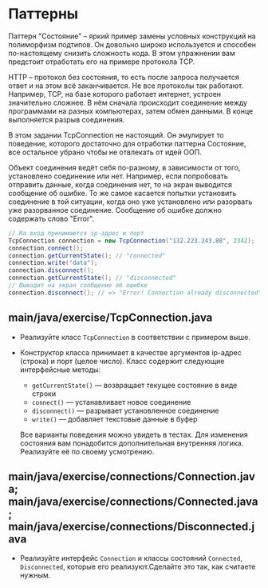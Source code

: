 # Паттерны

Паттерн "Состояние" – яркий пример замены условных конструкций на полиморфизм подтипов. 
Он довольно широко используется и способен по-настоящему снизить сложность кода. В этом упражнении вам предстоит отработать его на примере протокола TCP.

HTTP – протокол без состояния, то есть после запроса получается ответ и на этом всё заканчивается. 
Не все протоколы так работают. Например, TCP, на базе которого работает интернет, устроен значительно сложнее. 
В нём сначала происходит соединение между программами на разных компьютерах, затем обмен данными. В конце выполняется разрыв соединения.

В этом задании TcpConnection не настоящий. 
Он эмулирует то поведение, которого достаточно для отработки паттерна Состояние, все остальное убрано чтобы не отвлекать от идей ООП.

Объект соединения ведёт себя по-разному, в зависимости от того, установлено соединение или нет. 
Например, если попробовать отправить данные, когда соединения нет, то на экран выводится сообщение об ошибке. 
То же самое касается попытки установить соединение в той ситуации, когда оно уже установлено или разорвать уже разорванное соединение. 
Сообщение об ошибке должно содержать слово "Error".

```java
// На вход принимаются ip-адрес и порт
TcpConnection connection = new TcpConnection("132.223.243.88", 2342);
connection.connect();
connection.getCurrentState(); // "connected"
connection.write("data");
connection.disconnect();
connection.getCurrentState(); // "disconnected"
// Выводит на экран сообщение об ошибке
connection.disconnect(); // => "Error! Connection already disconnected"
```

## main/java/exercise/TcpConnection.java

* Реализуйте класс `TcpConnection` в соответствии с примером выше.  
* Конструктор класса принимает в качестве аргументов ip-адрес (строка) и порт (целое число). Класс содержит следующие интерфейсные методы:

  * `getCurrentState()` — возвращает текущее состояние в виде строки
  * `connect()` — устанавливает новое соединение
  * `disconnect()` — разрывает установленное соединение
  * `write()` — добавляет текстовые данные в буфер

  Все варианты поведения можно увидеть в тестах. Для изменения состояния вам понадобится дополнительная внутренняя логика. Реализуйте её по своему усмотрению.

## main/java/exercise/connections/Connection.java; main/java/exercise/connections/Connected.java; main/java/exercise/connections/Disconnected.java

* Реализуйте интерфейс `Connection` и классы состояний `Connected`, `Disconnected`, которые его реализуют.Сделайте это так, как считаете нужным.
